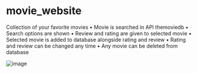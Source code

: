 # movie_website

Collection of your favorite movies 
•	Movie is searched in API themoviedb
•	Search options are shown
•	Review and rating are given to selected movie
•	Selected movie is added to database alongside rating and review
•	Rating and review can be changed any time
•	Any movie can be deleted from database


![image](https://user-images.githubusercontent.com/73772601/130274528-69fb79c3-7b95-4292-96c9-9cbe48b8d565.png)
